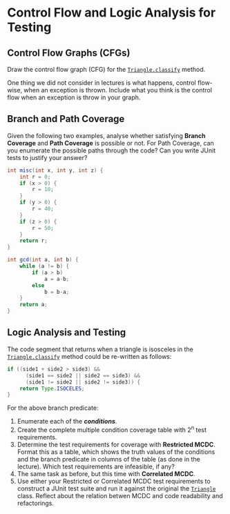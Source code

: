 # Control Flow and Logic Analysis for Testing

## Control Flow Graphs (CFGs)

Draw the control flow graph (CFG) for the [`Triangle.classify`](../code/lib/src/main/java/uk/ac/shef/com3529/Triangle.java#L11) method. 
   
One thing we did not consider in lectures is what happens, control flow-wise, when an exception is thrown. Include what you think is the control flow when an exception is throw in your graph.

## Branch and Path Coverage

Given the following two examples, analyse whether satisfying **Branch Coverage** and **Path Coverage** is possible or not. For Path Coverage, can you enumerate the possible paths through the code? Can you write JUnit tests to justify your answer?

```java
int misc(int x, int y, int z) {
    int r = 0;
    if (x > 0) {
        r = 10;
    }
    if (y > 0) {
        r = 40;
    }
    if (z > 0) {
        r = 50;
    }
    return r;
}
```

```java
int gcd(int a, int b) { 
    while (a != b) {
        if (a > b)
            a = a-b;
        else
            b = b-a;
    }
    return a;
}
```

## Logic Analysis and Testing

The code segment that returns when a triangle is isosceles in the [`Triangle.classify`](../code/lib/src/main/java/uk/ac/shef/com3529/Triangle.java) method could be re-written as follows:

```java
if ((side1 + side2 > side3) &&
      (side1 == side2 || side2 == side3) &&
      (side1 != side2 || side2 != side3)) {
    return Type.ISOCELES;
}
```

For the above branch predicate:

1. Enumerate each of the **_conditions_**.
2. Create the complete multiple condition coverage table with 2<sup>n</sup> test requirements.
3. Determine the test requirements for coverage with **Restricted MCDC**. Format this as a table, which shows the truth values of the conditions and the branch predicate in columns of the table (as done in the lecture). Which test requirements are infeasible, if any?
4. The same task as before, but this time with **Correlated MCDC**.
5. Use either your Restricted or Correlated MCDC test requirements to construct a JUnit test suite and run it against the original the [`Triangle`](../code/lib/src/main/java/uk/ac/shef/com3529/Triangle.java) class. Reflect about the relation betwen MCDC and code readability and refactorings.

